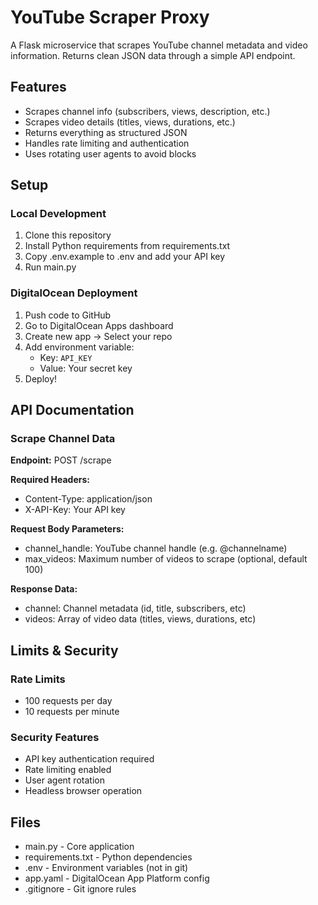 # YouTube Scraper Proxy

A Flask microservice that scrapes YouTube channel metadata and video information. Returns clean JSON data through a simple API endpoint.

## Features

- Scrapes channel info (subscribers, views, description, etc.)
- Scrapes video details (titles, views, durations, etc.)
- Returns everything as structured JSON
- Handles rate limiting and authentication
- Uses rotating user agents to avoid blocks

## Setup

### Local Development

1. Clone this repository
2. Install Python requirements from requirements.txt
3. Copy .env.example to .env and add your API key
4. Run main.py

### DigitalOcean Deployment

1. Push code to GitHub
2. Go to DigitalOcean Apps dashboard
3. Create new app -> Select your repo
4. Add environment variable:
   - Key: `API_KEY`
   - Value: Your secret key
5. Deploy!

## API Documentation

### Scrape Channel Data

**Endpoint:** POST /scrape

**Required Headers:**
- Content-Type: application/json  
- X-API-Key: Your API key

**Request Body Parameters:**
- channel_handle: YouTube channel handle (e.g. @channelname)
- max_videos: Maximum number of videos to scrape (optional, default 100)

**Response Data:**
- channel: Channel metadata (id, title, subscribers, etc)
- videos: Array of video data (titles, views, durations, etc)

## Limits & Security

### Rate Limits
- 100 requests per day
- 10 requests per minute

### Security Features
- API key authentication required
- Rate limiting enabled
- User agent rotation
- Headless browser operation

## Files

- main.py - Core application
- requirements.txt - Python dependencies
- .env - Environment variables (not in git)
- app.yaml - DigitalOcean App Platform config
- .gitignore - Git ignore rules
